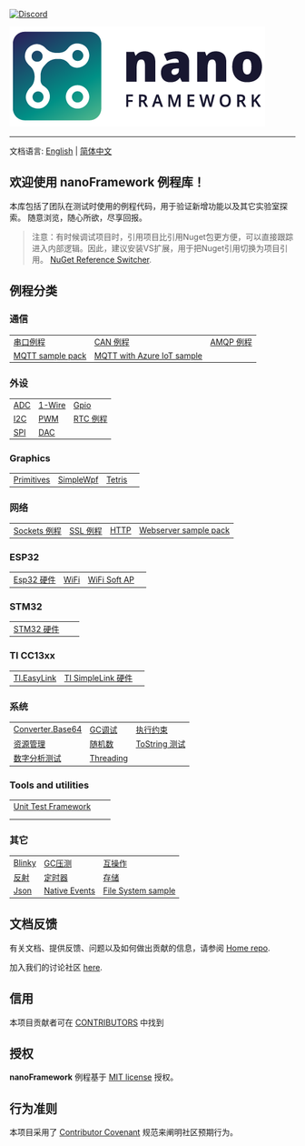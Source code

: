 [![Discord](https://img.shields.io/discord/478725473862549535.svg)](https://discord.gg/gCyBu8T)

![nanoFramework logo](https://github.com/nanoframework/Home/blob/master/resources/logo/nanoFramework-repo-logo.png)

-----
文档语言: [English](README.md) | [简体中文](README.zh-cn.md)

## 欢迎使用 **nanoFramework** 例程库！

本库包括了团队在测试时使用的例程代码，用于验证新增功能以及其它实验室探索。
随意浏览，随心所欲，尽享回报。

> 注意：有时候调试项目时，引用项目比引用Nuget包更方便，可以直接跟踪进入内部逻辑。因此，建议安装VS扩展，用于把Nuget引用切换为项目引用。 [NuGet Reference Switcher](https://github.com/rsuter/NuGetReferenceSwitcher).

## 例程分类

### 通信

<table>
 <tr>
  <td><a href="samples/SerialCommunication">串口例程</a></td>
  <td><a href="samples/CAN">CAN 例程</a></td>
  <td><a href="samples/AMQP">AMQP 例程</a></td>
 </tr>
 <tr>
  <td><a href="samples/MQTT/TestMqtt">MQTT sample pack</a></td>
  <td><a href="samples/MQTT/AzureMQTT">MQTT with Azure IoT sample</a></td>
  <td><!--<a href="Utility/util3">Utility Three</a>--></td>
 </tr>
</table>

### 外设

<table>
 <tr>
  <td><a href="samples/ADC">ADC</a></td>
  <td><a href="samples/1-Wire">1-Wire</a></td>
  <td><a href="samples/Gpio">Gpio</a></td>
 </tr>
<tr>
  <td><a href="samples/I2C">I2C</a></td>
  <td><a href="samples/PWM">PWM</a></td>
  <td><a href="samples/RTC">RTC 例程</a></td>
 </tr>
  <td><a href="samples/SPI">SPI</a></td>
  <td><a href="DAC">DAC</a></td>
  <td><!--<a href="RTXC">RTC</a>--></td>
 </tr>
</table>

### Graphics
<table>
 <tr>
  <td><a href="samples/GraphicsWpf/Primitives">Primitives</a></td>
  <td><a href="samples/GraphicsWpf/SimpleWpf">SimpleWpf</a></td>
  <td><a href="samples/GraphicsWpf/Tetris">Tetris</a></td>
  <td><!--<a href="Utility/util3">Utility Three</a>--></td>
 </tr>
</table>

### 网络

<table>
 <tr>
  <td><a href="samples/Networking">Sockets 例程</a></td>
  <td><a href="samples/SSL">SSL 例程</a></td>
  <td><a href="samples/HTTP">HTTP</a></td>
  <td><a href="samples/Webserver">Webserver sample pack</a></td>
 </tr>
</table>

### ESP32
<table>
 <tr>
  <td><a href="samples/HardwareEsp32">Esp32 硬件</a></td>
  <td><a href="samples/Wifi">WiFi</a></td>
  <td><a href="samples/WiFiAP">WiFi Soft AP</a></td>
  <td><!--<a href="Utility/util3">Utility Three</a>--></td>
 </tr>
</table>

### STM32

<table>
 <tr>
  <td><a href="samples/Hardware.Stm32">STM32 硬件</a></td>
  <td><!--<a href="Utility/util2">Utility Two</a>--></td>
  <td><!--<a href="Utility/util3">Utility Three</a>--></td>
 </tr>
</table>

### TI CC13xx

<table>
 <tr>
  <td><a href="samples/TI.EasyLink">TI.EasyLink</a></td>
  <td><a href="samples/Hardware.TI">TI SimpleLink 硬件</a></td>
  <td><!--<a href="Utility/util3">Utility Three</a>--></td>
 </tr>
</table>

### 系统

<table>
 <tr>
  <td><a href="samples/Converter.Base64">Converter.Base64</a></td>
  <td><a href="samples/DebugGC.Test">GC调试</a></td>
  <td><a href="samples/ExecutionConstraint">执行约束</a></td>
 </tr>
<tr>
  <td><a href="samples/ManagedResources">资源管理</a></td>
  <td><a href="samples/System.Random">随机数</a></td>
  <td><a href="samples/ToStringTest">ToString 测试</a></td>
 </tr>
 <tr>
  <td><a href="samples/NumberParser">数字分析测试</a></td>
  <td><a href="samples/Threading">Threading</a></td>
  <td><!--<a href="Utility/util3">Utility Three</a>--></td>
 </tr>
</table>

### Tools and utilities

<table>
 <tr>
  <td><a href="samples/NFUnitTestDemo">Unit Test Framework</a></td>
  <td><!--<a href="samples/DebugGC.Test">Runtime GC Test</a>--></td>
  <td><!--<a href="samples/ExecutionConstraint">Execution Constraint demo</a>--></td>
 </tr>
<tr>
  <td><!--<a href="samples/ManagedResources">Resource Manager</a>--></td>
  <td><!--<a href="samples/System.Random">System Random sample</a>--></td>
  <td><!--<a href="samples/ToStringTest">ToString Test</a>--></td>
 </tr>
 <tr>
  <td><!--<a href="samples/NumberParser">Number Parser Test</a>--></td>
  <td><!--<a href="samples/Threading">Threading</a>--></td>
  <td><!--<a href="Utility/util3">Utility Three</a>--></td>
 </tr>
</table>

### 其它

<table>
 <tr>
  <td><a href="samples/Blinky">Blinky</a></td>
  <td><a href="samples/GCStressTest">GC压测</a></td>
  <td><a href="samples/Interop">互操作</a></td>
 </tr>
 <tr>
  <td><a href="samples/Reflection">反射</a></td>
  <td><a href="samples/Timer">定时器</a></td>
  <td><a href="samples/Storage">存储</a></td>
 </tr>
 <tr>
  <td><a href="samples/Json nanoFramework">Json</a></td>
  <td><a href="samples/NativeEvents">Native Events</a></td>
  <td><a href="samples/System.IO.FileSystem">File System sample</a></td>
 </tr>
</table>

## 文档反馈

有关文档、提供反馈、问题以及如何做出贡献的信息，请参阅 [Home repo](https://github.com/nanoframework/Home).

加入我们的讨论社区 [here](https://discord.gg/gCyBu8T).

## 信用

本项目贡献者可在 [CONTRIBUTORS](https://github.com/nanoframework/Home/blob/master/CONTRIBUTORS.md) 中找到

## 授权

**nanoFramework** 例程基于 [MIT license](https://opensource.org/licenses/MIT) 授权。

## 行为准则

本项目采用了 [Contributor Covenant](http://contributor-covenant.org/) 规范来阐明社区预期行为。
